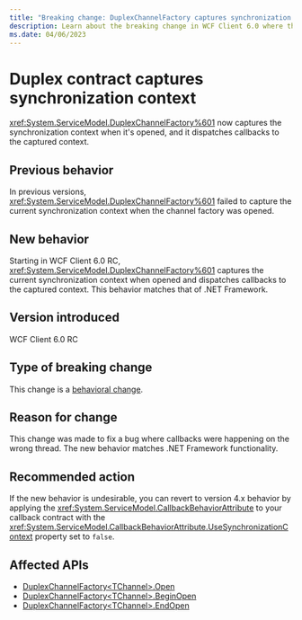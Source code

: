```yaml
---
title: "Breaking change: DuplexChannelFactory captures synchronization context"
description: Learn about the breaking change in WCF Client 6.0 where the DuplexChannelFactory now captures the synchronization context when it's opened.
ms.date: 04/06/2023
---
```

# Duplex contract captures synchronization context

<xref:System.ServiceModel.DuplexChannelFactory%601> now captures the synchronization context when it's opened, and it dispatches callbacks to the captured context.

## Previous behavior

In previous versions, <xref:System.ServiceModel.DuplexChannelFactory%601> failed to capture the current synchronization context when the channel factory was opened.

## New behavior

Starting in WCF Client 6.0 RC, <xref:System.ServiceModel.DuplexChannelFactory%601> captures the current synchronization context when opened and dispatches callbacks to the captured context. This behavior matches that of .NET Framework.

## Version introduced

WCF Client 6.0 RC

## Type of breaking change

This change is a [behavioral change](../../categories.md#behavioral-change).

## Reason for change

This change was made to fix a bug where callbacks were happening on the wrong thread. The new behavior matches .NET Framework functionality.

## Recommended action

If the new behavior is undesirable, you can revert to version 4.x behavior by applying the <xref:System.ServiceModel.CallbackBehaviorAttribute> to your callback contract with the <xref:System.ServiceModel.CallbackBehaviorAttribute.UseSynchronizationContext> property set to `false`.

## Affected APIs

- [DuplexChannelFactory\<TChannel>.Open](xref:System.ServiceModel.Channels.CommunicationObject.Open)
- [DuplexChannelFactory\<TChannel>.BeginOpen](xref:System.ServiceModel.Channels.CommunicationObject.BeginOpen%2A)
- [DuplexChannelFactory\<TChannel>.EndOpen](xref:System.ServiceModel.Channels.CommunicationObject.EndOpen%2A)
